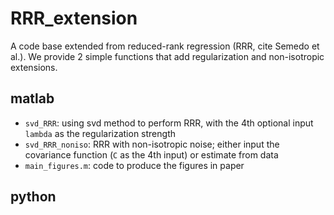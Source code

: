 # RRR_extension
A code base extended from reduced-rank regression (RRR, cite Semedo et al.). We provide 2 simple functions that add regularization and non-isotropic extensions.

## matlab 
- `svd_RRR`: using svd method to perform RRR, with the 4th optional input `lambda` as the regularization strength
- `svd_RRR_noniso`: RRR with non-isotropic noise; either input the covariance function (`C` as the 4th input) or estimate from data
- `main_figures.m`: code to produce the figures in paper

## python
